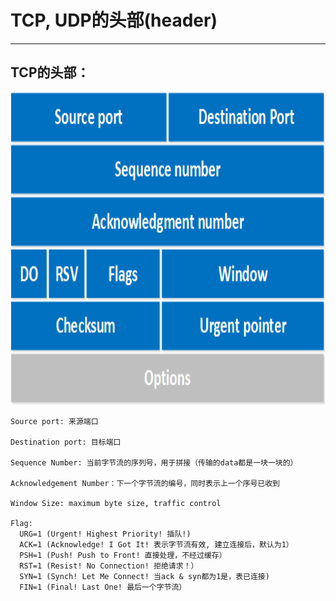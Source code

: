 # TCP, UDP的头部(header)
---


## TCP的头部：
<p align="left">
  <img src="https://raw.githubusercontent.com/IDGAQ/Super_Cool_Notes/main/TCP%20header.png" width="900" height="500">
</p>

```
Source port: 来源端口

Destination port: 目标端口

Sequence Number: 当前字节流的序列号，用于拼接（传输的data都是一块一块的）

Acknowledgement Number：下一个字节流的编号，同时表示上一个序号已收到

Window Size: maximum byte size, traffic control

Flag: 
  URG=1 (Urgent! Highest Priority! 插队!)
  ACK=1 (Acknowledge! I Got It! 表示字节流有效, 建立连接后，默认为1）
  PSH=1 (Push! Push to Front! 直接处理，不经过缓存）
  RST=1 (Resist! No Connection! 拒绝请求！）
  SYN=1 (Synch! Let Me Connect! 当ack & syn都为1是，表已连接)
  FIN=1 (Final! Last One! 最后一个字节流）
```

